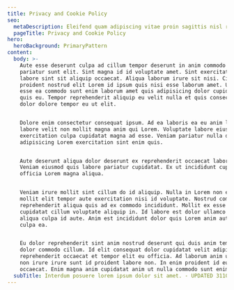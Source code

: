 ```yaml
---
title: Privacy and Cookie Policy
seo:
  metaDescription: Eleifend quam adipiscing vitae proin sagittis nisl rhoncus mattis.
  pageTitle: Privacy and Cookie Policy
hero:
  heroBackground: PrimaryPattern
content:
  body: >-
    Aute esse deserunt culpa ad cillum tempor deserunt in anim commodo sint
    pariatur sunt elit. Sint magna id id voluptate amet. Sint exercitation
    labore sint sit aliquip occaecat. Aliqua laborum irure sit nisi. Cillum
    proident nostrud elit Lorem id ipsum quis nisi esse laborum amet. Ullamco
    esse ea commodo sunt enim laborum amet quis adipisicing dolor cupidatat quis
    quis eu. Tempor reprehenderit aliquip eu velit nulla et quis consectetur
    dolor dolore tempor eu ut elit.


    Dolore enim consectetur consequat ipsum. Ad ea laboris ea eu anim labore
    labore velit non mollit magna anim qui Lorem. Voluptate labore eiusmod aute
    exercitation culpa cupidatat magna ad esse. Veniam pariatur nulla duis ea
    adipisicing Lorem exercitation sint enim quis.


    Aute deserunt aliqua dolor deserunt ex reprehenderit occaecat laborum et.
    Veniam eiusmod quis labore pariatur cupidatat. Ex ut incididunt cupidatat
    officia Lorem magna aliqua.


    Veniam irure mollit sint cillum do id aliquip. Nulla in Lorem non ex aute
    mollit elit tempor aute exercitation nisi id voluptate. Nostrud commodo nisi
    reprehenderit aliqua quis ad ex commodo incididunt. Mollit ex esse cillum
    cupidatat cillum voluptate aliquip in. Id labore est dolor ullamco voluptate
    aliqua culpa id aute. Anim est incididunt dolor quis Lorem anim aute ex ex
    culpa ea.


    Eu dolor reprehenderit sint anim nostrud deserunt qui duis anim tempor sit
    dolor commodo cillum. Id elit consequat dolor cupidatat velit adipisicing
    reprehenderit occaecat et tempor elit eu officia. Ad laborum anim ut quis
    non irure irure sunt id proident labore non. In enim proident id eu irure
    occaecat. Enim magna anim cupidatat anim ut nulla commodo sunt enim qui.
  subTitle: Interdum posuere lorem ipsum dolor sit amet. - UPDATED 311019
---
```

